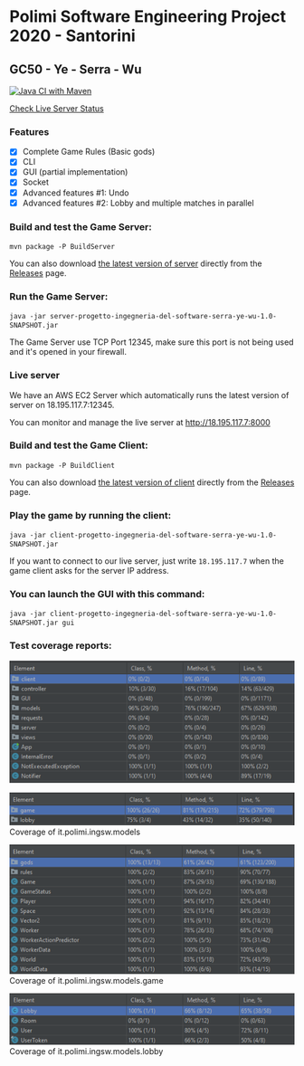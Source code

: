 # Polimi Software Engineering Project 2020 - Santorini
## GC50 - Ye - Serra - Wu

[![Java CI with Maven](https://github.com/Kishin98/ing-sw-2020-ye-serra-wu/workflows/Java%20CI%20with%20Maven/badge.svg)](https://github.com/Kishin98/ing-sw-2020-ye-serra-wu/actions) 

[Check Live Server Status](http://18.195.117.7:8000)


### Features
- [X] Complete Game Rules (Basic gods) 
- [X] CLI
- [X] GUI (partial implementation)
- [X] Socket
- [X] Advanced features #1: Undo
- [X] Advanced features #2: Lobby and multiple matches in parallel 

### Build and test the Game Server:
```
mvn package -P BuildServer
```
You can also download [the latest version of server](https://github.com/Kishin98/ing-sw-2020-ye-serra-wu/releases/download/tip/server-progetto-ingegneria-del-software-serra-ye-wu-1.0-SNAPSHOT.jar) directly from the [Releases](https://github.com/Kishin98/ing-sw-2020-ye-serra-wu/releases) page.


### Run the Game Server:
```
java -jar server-progetto-ingegneria-del-software-serra-ye-wu-1.0-SNAPSHOT.jar
```
The Game Server use TCP Port 12345, make sure this port is not being used and it's opened in your firewall.

### Live server
We have an AWS EC2 Server which automatically runs the latest version of server on 18.195.117.7:12345.

You can monitor and manage the live server at http://18.195.117.7:8000

### Build and test the Game Client: 
```
mvn package -P BuildClient
```
You can also download [the latest version of client](https://github.com/Kishin98/ing-sw-2020-ye-serra-wu/releases/download/tip/client-progetto-ingegneria-del-software-serra-ye-wu-1.0-SNAPSHOT.jar) directly from the [Releases](https://github.com/Kishin98/ing-sw-2020-ye-serra-wu/releases) page.

### Play the game by running the client:
```
java -jar client-progetto-ingegneria-del-software-serra-ye-wu-1.0-SNAPSHOT.jar
```
If you want to connect to our live server, just write `18.195.117.7` when the game client asks for the server IP address.

### You can launch the GUI with this command:
```
java -jar client-progetto-ingegneria-del-software-serra-ye-wu-1.0-SNAPSHOT.jar gui
```
### Test coverage reports:

![Coverage](https://github.com/Kishin98/ing-sw-2020-ye-serra-wu/blob/master/coverage%20reports/Coverage.PNG)

![CoverageModel](https://github.com/Kishin98/ing-sw-2020-ye-serra-wu/blob/master/coverage%20reports/CoverageModel.PNG)
Coverage of it.polimi.ingsw.models

![CoverageGame](https://github.com/Kishin98/ing-sw-2020-ye-serra-wu/blob/master/coverage%20reports/CoverageGame.PNG)
Coverage of it.polimi.ingsw.models.game

![CoverageLobby](https://github.com/Kishin98/ing-sw-2020-ye-serra-wu/blob/master/coverage%20reports/CoverageLobby.PNG)
Coverage of it.polimi.ingsw.models.lobby
